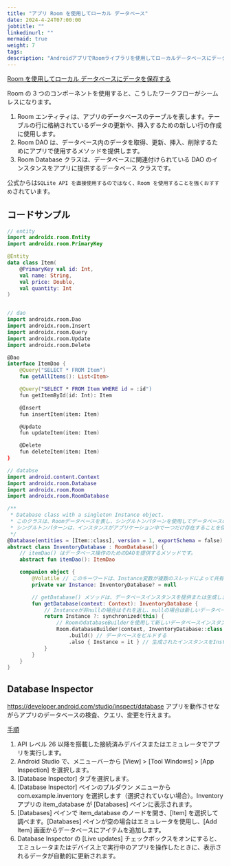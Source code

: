 ```yaml
---
title: "アプリ Room を使用してローカル データベース"
date: 2024-4-24T07:00:00
jobtitle: ""
linkedinurl: ""
mermaid: true
weight: 7
tags:
description: "AndroidアプリでRoomライブラリを使用してローカルデータベースにデータを保存する方法を解説。エンティティ、DAO、データベースクラスの作成方法と、Database Inspectorを使ったデータの検査と管理についての実践的な手順を紹介します。"
---
```



[Room を使用してローカル データベースにデータを保存する](https://developer.android.com/training/data-storage/room?hl=ja)

Room の 3 つのコンポーネントを使用すると、こうしたワークフローがシームレスになります。

1. Room エンティティは、アプリのデータベースのテーブルを表します。テーブルの行に格納されているデータの更新や、挿入するための新しい行の作成に使用します。
1. Room DAO は、データベース内のデータを取得、更新、挿入、削除するためにアプリで使用するメソッドを提供します。
1. Room Database クラスは、データベースに関連付けられている DAO のインスタンスをアプリに提供するデータベース クラスです。

公式からは`SQLite API を直接使用するのではなく、Room を使用することを強くおすすめ`されています。

## コードサンプル

```kotlin
// entity
import androidx.room.Entity
import androidx.room.PrimaryKey

@Entity
data class Item(
    @PrimaryKey val id: Int,
    val name: String,
    val price: Double,
    val quantity: Int
)


// dao
import androidx.room.Dao
import androidx.room.Insert
import androidx.room.Query
import androidx.room.Update
import androidx.room.Delete

@Dao
interface ItemDao {
    @Query("SELECT * FROM Item")
    fun getAllItems(): List<Item>

    @Query("SELECT * FROM Item WHERE id = :id")
    fun getItemById(id: Int): Item

    @Insert
    fun insertItem(item: Item)

    @Update
    fun updateItem(item: Item)

    @Delete
    fun deleteItem(item: Item)
}

// databse
import android.content.Context
import androidx.room.Database
import androidx.room.Room
import androidx.room.RoomDatabase

/**
 * Database class with a singleton Instance object.
 * このクラスは、Roomデータベースを表し、シングルトンパターンを使用してデータベースのインスタンスを管理します。
 * シングルトンパターンは、インスタンスがアプリケーション中で一つだけ存在することを保証します。
 */
@Database(entities = [Item::class], version = 1, exportSchema = false) // データベースアノテーション
abstract class InventoryDatabase : RoomDatabase() {
    // itemDao() はデータベース操作のためのDAOを提供するメソッドです。
    abstract fun itemDao(): ItemDao

    companion object {
        @Volatile // このキーワードは、Instance変数が複数のスレッドによって共有されることを示します。
        private var Instance: InventoryDatabase? = null

        // getDatabase() メソッドは、データベースインスタンスを提供または生成します。
        fun getDatabase(context: Context): InventoryDatabase {
            // Instanceが非nullの場合はそれを返し、nullの場合は新しいデータベースインスタンスを生成します。
            return Instance ?: synchronized(this) {
                // RoomのdatabaseBuilderを使用して新しいデータベースインスタンスを生成します。
                Room.databaseBuilder(context, InventoryDatabase::class.java, "item_database")
                    .build() // データベースをビルドする
                    .also { Instance = it } // 生成されたインスタンスをInstanceに格納します。
            }
        }
    }
}
```

## Database Inspector

<https://developer.android.com/studio/inspect/database>
アプリを動作させながらアプリのデータベースの検査、クエリ、変更を行えます。

[手順](https://developer.android.com/codelabs/basic-android-kotlin-compose-persisting-data-room?hl=ja&continue=https%3A%2F%2Fdeveloper.android.com%2Fcourses%2Fpathways%2Fandroid-basics-compose-unit-6-pathway-2%3Fhl%3Dja%23codelab-https%3A%2F%2Fdeveloper.android.com%2Fcodelabs%2Fbasic-android-kotlin-compose-persisting-data-room#9)

1. API レベル 26 以降を搭載した接続済みデバイスまたはエミュレータでアプリを実行します。
1. Android Studio で、メニューバーから [View] > [Tool Windows] > [App Inspection] を選択します。
1. [Database Inspector] タブを選択します。
1. [Database Inspector] ペインのプルダウン メニューから com.example.inventory を選択します（選択されていない場合）。Inventory アプリの item_database が [Databases] ペインに表示されます。
1. [Databases] ペインで item_database のノードを開き、[Item] を選択して調べます。[Databases] ペインが空の場合はエミュレータを使用し、[Add Item] 画面からデータベースにアイテムを追加します。
1. Database Inspector の [Live updates] チェックボックスをオンにすると、エミュレータまたはデバイス上で実行中のアプリを操作したときに、表示されるデータが自動的に更新されます。
